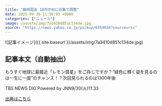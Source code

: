 ```yaml
---
title: "臨時国会 10月中旬に召集で調整"
date: 2025-09-30 11:58:03 +0900
categories: ["ニュース"]
image: /assets/img/7a3410d851c134de.jpg
source: "https://news.yahoo.co.jp/pickup/6554034?source=rss"
---
```


![記事イメージ]({{ site.baseurl }}/assets/img/7a3410d851c134de.jpg)

## 記事本文（自動抽出）
<div><div class="sc-1t7ra5j-6 hhriyT"><p class="sc-1t7ra5j-7 casbUp">もうすぐ地球に最接近「レモン彗星」をご存じですか？“緑色に輝く姿を見るのは一生に一度”のチャンス！？次回見られるのは1300年後</p><p class="sc-1t7ra5j-8 bVxZvL"><span class="sc-1t7ra5j-9 dIJJqB">TBS NEWS DIG Powered by JNN</span><time><span class="sc-1t7ra5j-10 cfHAOL">9/30(火)</span><span class="sc-1t7ra5j-10 cfHAOL">11:33</span></time></p></div></div>

[出典はこちら](https://news.yahoo.co.jp/pickup/6554034?source=rss)

